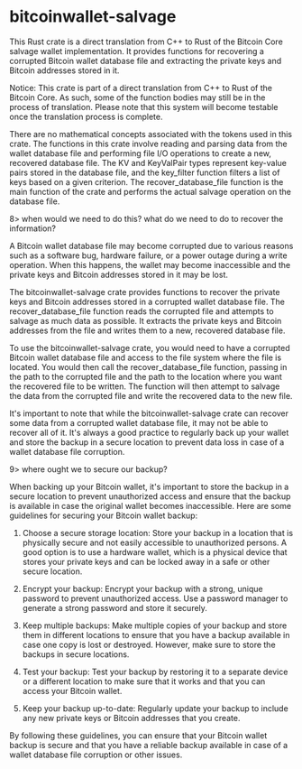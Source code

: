 # bitcoinwallet-salvage

This Rust crate is a direct translation from C++
to Rust of the Bitcoin Core salvage wallet
implementation. It provides functions for
recovering a corrupted Bitcoin wallet database
file and extracting the private keys and Bitcoin
addresses stored in it.

Notice: This crate is part of a direct translation
from C++ to Rust of the Bitcoin Core. As such,
some of the function bodies may still be in the
process of translation. Please note that this
system will become testable once the translation
process is complete.

There are no mathematical concepts associated with
the tokens used in this crate. The functions in
this crate involve reading and parsing data from
the wallet database file and performing file I/O
operations to create a new, recovered database
file. The KV and KeyValPair types represent
key-value pairs stored in the database file, and
the key_filter function filters a list of keys
based on a given criterion. The
recover_database_file function is the main
function of the crate and performs the actual
salvage operation on the database file.

8> when would we need to do this? what do we need
to do to recover the information?

A Bitcoin wallet database file may become
corrupted due to various reasons such as
a software bug, hardware failure, or a power
outage during a write operation. When this
happens, the wallet may become inaccessible and
the private keys and Bitcoin addresses stored in
it may be lost.

The bitcoinwallet-salvage crate provides functions
to recover the private keys and Bitcoin addresses
stored in a corrupted wallet database file. The
recover_database_file function reads the corrupted
file and attempts to salvage as much data as
possible. It extracts the private keys and Bitcoin
addresses from the file and writes them to a new,
recovered database file.

To use the bitcoinwallet-salvage crate, you would
need to have a corrupted Bitcoin wallet database
file and access to the file system where the file
is located. You would then call the
recover_database_file function, passing in the
path to the corrupted file and the path to the
location where you want the recovered file to be
written. The function will then attempt to salvage
the data from the corrupted file and write the
recovered data to the new file.

It's important to note that while the
bitcoinwallet-salvage crate can recover some data
from a corrupted wallet database file, it may not
be able to recover all of it. It's always a good
practice to regularly back up your wallet and
store the backup in a secure location to prevent
data loss in case of a wallet database file
corruption.

9> where ought we to secure our backup?

When backing up your Bitcoin wallet, it's
important to store the backup in a secure location
to prevent unauthorized access and ensure that the
backup is available in case the original wallet
becomes inaccessible. Here are some guidelines for
securing your Bitcoin wallet backup:

1. Choose a secure storage location: Store your
   backup in a location that is physically secure
   and not easily accessible to unauthorized
   persons. A good option is to use a hardware
   wallet, which is a physical device that stores
   your private keys and can be locked away in
   a safe or other secure location.

2. Encrypt your backup: Encrypt your backup with
   a strong, unique password to prevent
   unauthorized access. Use a password manager to
   generate a strong password and store it
   securely.

3. Keep multiple backups: Make multiple copies of
   your backup and store them in different
   locations to ensure that you have a backup
   available in case one copy is lost or
   destroyed. However, make sure to store the
   backups in secure locations.

4. Test your backup: Test your backup by restoring
   it to a separate device or a different location
   to make sure that it works and that you can
   access your Bitcoin wallet.

5. Keep your backup up-to-date: Regularly update
   your backup to include any new private keys or
   Bitcoin addresses that you create.

By following these guidelines, you can ensure that
your Bitcoin wallet backup is secure and that you
have a reliable backup available in case of
a wallet database file corruption or other issues.

